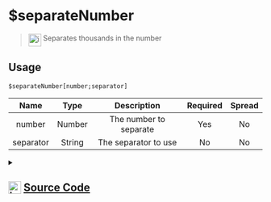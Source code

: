 # $separateNumber
> <img align="top" src="https://upload.wikimedia.org/wikipedia/commons/thumb/e/e4/Infobox_info_icon.svg/160px-Infobox_info_icon.svg.png?20150409153300" alt="image" width="25" height="auto"> Separates thousands in the number
## Usage
```
$separateNumber[number;separator]
```
| Name | Type | Description | Required | Spread
| :---: | :---: | :---: | :---: | :---: |
number | Number | The number to separate | Yes | No
separator | String | The separator to use | No | No
<details>
<summary>
    
## <img align="top" src="https://cdn4.iconfinder.com/data/icons/iconsimple-logotypes/512/github-512.png" alt="image" width="25" height="auto">  [Source Code](https://github.com/tryforge/ForgeScript-V2/blob/main/src/native/separateNumber.ts)
    
</summary>
    
```ts
import { ArgType, NativeFunction, Return } from "../structures"

const NoNumberRegex = /[^0-9]/g

export default new NativeFunction({
    name: "$separateNumber",
    description: "Separates thousands in the number",
    unwrap: true,
    args: [
        {
            name: "number",
            description: "The number to separate",
            rest: false,
            type: ArgType.Number,
            required: true
        },
        {
            name: "separator",
            description: "The separator to use",
            type: ArgType.String,
            rest: false
        }
    ],
    brackets: true,
    execute(ctx, [ n, sep ]) {
        const t = n.toLocaleString()
        return Return.success(sep ? t.replaceAll(NoNumberRegex, sep) : t)
    },
})
```
    
</details>